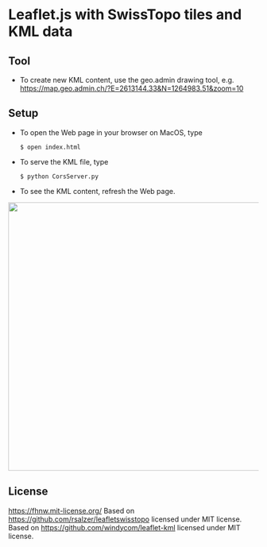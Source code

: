 # Leaflet.js with SwissTopo tiles and KML data

## Tool
* To create new KML content, use the geo.admin drawing tool, e.g.
    https://map.geo.admin.ch/?E=2613144.33&N=1264983.51&zoom=10

## Setup
* To open the Web page in your browser on MacOS, type<pre>
    ```$ open index.html```</pre>
* To serve the KML file, type<pre>
    ```$ python CorsServer.py```</pre>
* To see the KML content, refresh the Web page.

<img width="540" src="https://live.staticflickr.com/65535/51032013767_00f2140fed_z.jpg"/>

## License
https://fhnw.mit-license.org/
Based on https://github.com/rsalzer/leafletswisstopo licensed under MIT license.
Based on https://github.com/windycom/leaflet-kml licensed under MIT license.

